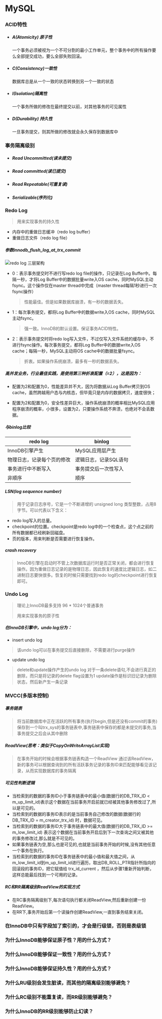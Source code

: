# MySQL

### ACID特性

- ##### A(Atomicity) 原子性  

    一个事务必须被视为一个不可分割的最小工作单元，整个事务中的所有操作要么全部提交成功，要么全部失败回滚。

- ##### C(Consistency)一致性

    数据库总是从一个一致的状态转换到另一个一致的状态

- ##### I(Isolation)隔离性

    一个事务所做的修改在最终提交以前，对其他事务的可见属性
    
- ##### D(Durability) 持久性

    一旦事务提交，则其所做的修改就会永久保存到数据库中

### 事务隔离级别

- ##### Read Uncommitted(读未提交)
- ##### Read committed(读已提交)
- ##### Read Repeatable(可重复读)
- ##### Serializable(序列化)

### Redo Log

> 用来实现事务的持久性

- 内存中的重做日志缓冲（redo log buffer）
- 重做日志文件（redo log file）

#####  参数innodb_flush_log_at_trx_commit

![redo log 三层架构](https://wx2.sinaimg.cn/mw1024/ce7c2972ly1g86rxybtzgj20an081753.jpg)

- 0：表示事务提交时不进行写redo log file的操作，只记录在Log Buffer中。每隔一秒，才将Log Buffer中的数据批量write入OS cache，同时MySQL主动fsync。这个操作仅在master thread中完成（master thread每隔1秒进行一次fsync操作）

  > 性能最佳。但是如果数据库崩溃，有一秒的数据丢失。

- 1：每次事务提交，都将Log Buffer中的数据write入OS cache，同时MySQL主动fsync。

  > 强一致。InnoDB的默认设置。保证事务ACID特性。

- 2：表示事务提交时将redo log写入文件，不过仅写入文件系统的缓存中，不进行fsync操作。每次事务提交，都将Log Buffer中的数据write入OS cache；每隔一秒，MySQL主动将OS cache中的数据批量fsync。

  > 折衷。如果操作系统崩溃，最多有一秒的数据丢失。

##### 高并发业务，行业最佳实践，是使用第三种折衷配置（=2），这是因为：

- 配置为2和配置为0，性能差异并不大，因为将数据从Log Buffer拷贝到OS cache，虽然跨越用户态与内核态，但毕竟只是内存的数据拷贝，速度很快；

- 配置为2和配置为0，安全性差异巨大，操作系统崩溃的概率相比MySQL应用程序崩溃的概率，小很多，设置为2，只要操作系统不奔溃，也绝对不会丢数据。

##### 与binlog比较

| redo log                   | binlog                |
| -------------------------- | --------------------- |
| InnoDB引擎产生             | MySQL应用层产生       |
| 物理日志，记录每个页的修改 | 逻辑日志，记录SQL语句 |
| 事务进行中不断写入         | 事务提交后一次性写入  |
| 非顺序                     | 顺序                  |

##### LSN(log sequence number)

> 用于记录日志序号，它是一个不断递增的 unsigned long 类型整数，占用8字节。可以代表以下含义：

- redo log写入的总量。
- checkpoint的位置。checkpoint是redo log中的一个检查点，这个点之前的所有数据都已经刷新回磁盘。
- 页的版本，用来判断是否需要进行恢复操作。

##### crash recovery

> InnoDB引擎在启动时不管上次数据库运行时是否正常关闭，都会进行恢复操作。因为重做日志记录的是物理日志，因此恢复的速度比逻辑日志，如二进制日志要快很多。恢复的时候只需要找到redo log的checkpoint进行恢复即可。

### Undo Log

> 理论上InnoDB最多支持 96 * 1024个普通事务
>
> 用来实现事务的原子性

##### 在InnoDB引擎中，undo log分为：

- insert undo log

> 该undo log可以在事务提交后直接删除，不需要进行purge操作

- update undo log

> delete和update操作产生的undo log
> 对于一条delete语句,不会进行真正的删除，而只是将记录的delete flag设置为1
> update操作是标识旧记录为删除状态，然后新产生一条记录

### MVCC(多版本控制)

##### 事务链表

> 将当前数据库中正在活跃的所有事务(执行begin,但是还没有commit的事务)保存到一个叫trx_sys的事务链表中,事务链表中保存的都是未提交的事务,当事务提交之后会从其中删除

##### ReadView(思考：类似于CopyOnWriteArrayList实现)

> 在事务开始的时候会根据事务链表构造一个ReadView
> 通过该ReadView，新的事务可以根据查询到的所有活跃事务记录的事务ID来匹配能够看见该记录，从而实现数据库的事务隔离

##### 可见性判断逻辑

- 当检索到的数据的事务ID小于事务链表中的最小值(数据行的DB_TRX_ID < m_up_limit_id)表示这个数据在当前事务开启前就已经被其他事务修改过了,所以是可见的。
- 当检索到的数据的事务ID表示的是当前事务自己修改的数据(数据行的DB_TRX_ID = m_creator_trx_id) 时，数据可见。
- 当检索到的数据的事务ID大于事务链表中的最大值(数据行的DB_TRX_ID >= m_low_limit_id) 表示这个数据在当前事务开启后到下一次查询之间又被其他的事务修改过,那么就是不可见的。
- 如果事务链表为空,那么也是可见的,也就是当前事务开始的时候,没有其他任意一个事务在执行。
- 当检索到的数据的事务ID在事务链表中的最小值和最大值之间，从m_low_limit_id到m_up_limit_id进行遍历，取出DB_ROLL_PTR指针所指向的回滚段的事务ID，把它赋值给 trx_id_current ，然后从步骤1重新开始判断，这样总能最后找到一个可用的记录。

##### RC和RR隔离级别ReadView的实现方式

- 在RC事务隔离级别下,每次语句执行都关闭ReadView,然后重新创建一份ReadView。
- 在RR下,事务开始后第一个读操作创建ReadView,一直到事务结束关闭。

### 在InnoDB中只有字段加了索引的，才会是行级锁，否则是表级锁

### 为什么InnoDB能够保证原子性？用的什么方式？

### 为什么InnoDB能够保证一致性？用的什么方式？

### 为什么InnoDB能够保证持久性？用的什么方式？

### 为什么RU级别会发生脏读，而其他的隔离级别能够避免？

### 为什么RC级别不能重复读，而RR级别能够避免？

### 为什么InnoDB的RR级别能够防止幻读？
